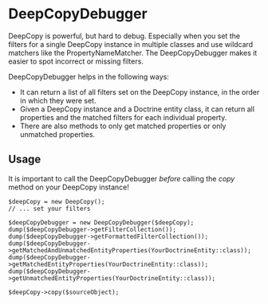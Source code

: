 # DeepCopyDebugger

DeepCopy is powerful, but hard to debug. Especially when you set the filters for a single DeepCopy instance in multiple classes and use wildcard matchers like the PropertyNameMatcher. The DeepCopyDebugger makes it easier to spot incorrect or missing filters.

DeepCopyDebugger helps in the following ways:
- It can return a list of all filters set on the DeepCopy instance, in the order in which they were set.
- Given a DeepCopy instance and a Doctrine entity class, it can return all properties and the matched filters for each individual property.
- There are also methods to only get matched properties or only unmatched properties.

## Usage
It is important to call the DeepCopyDebugger *before* calling the *copy* method on your DeepCopy instance!

```
$deepCopy = new DeepCopy();
// ... set your filters

$deepCopyDebugger = new DeepCopyDebugger($deepCopy);
dump($deepCopyDebugger->getFilterCollection());
dump($deepCopyDebugger->getFormattedFilterCollection());
dump($deepCopyDebugger->getMatchedAndUnmatchedEntityProperties(YourDoctrineEntity::class));
dump($deepCopyDebugger->getMatchedEntityProperties(YourDoctrineEntity::class));
dump($deepCopyDebugger->getUnmatchedEntityProperties(YourDoctrineEntity::class));

$deepCopy->copy($sourceObject);
```